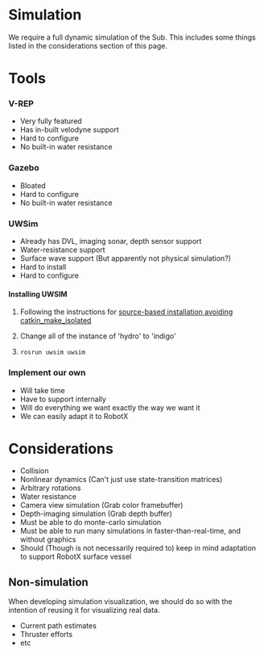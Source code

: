 Simulation
==========

We require a full dynamic simulation of the Sub. This includes some things listed in the considerations section of this page. 

# Tools

### V-REP
- Very fully featured
- Has in-built velodyne support
- Hard to configure
- No built-in water resistance

### Gazebo
- Bloated
- Hard to configure
- No built-in water resistance

### UWSim
- Already has DVL, imaging sonar, depth sensor support
- Water-resistance support
- Surface wave support (But apparently not physical simulation?)
- Hard to install
- Hard to configure

#### Installing UWSIM
1. Following the instructions for [source-based installation avoiding catkin_make_isolated](http://www.irs.uji.es/uwsim/wiki/index.php?title=Installing_UWSim#Source-based_installation_in_Groovy_and_later_distributions_avoiding_catkin_make_isolated)

2. Change all of the instance of 'hydro' to 'indigo'

3. `rosrun uwsim uwsim`

### Implement our own
- Will take time
- Have to support internally
- Will do everything we want exactly the way we want it
- We can easily adapt it to RobotX

# Considerations

- Collision
- Nonlinear dynamics (Can't just use state-transition matrices)
- Arbitrary rotations
- Water resistance
- Camera view simulation (Grab color framebuffer)
- Depth-imaging simulation (Grab depth buffer)
- Must be able to do monte-carlo simulation
- Must be able to run many simulations in faster-than-real-time, and without graphics
- Should (Though is not necessarily required to) keep in mind adaptation to support RobotX surface vessel

## Non-simulation
When developing simulation visualization, we should do so with the intention of reusing it for visualizing real data.

- Current path estimates
- Thruster efforts
- etc